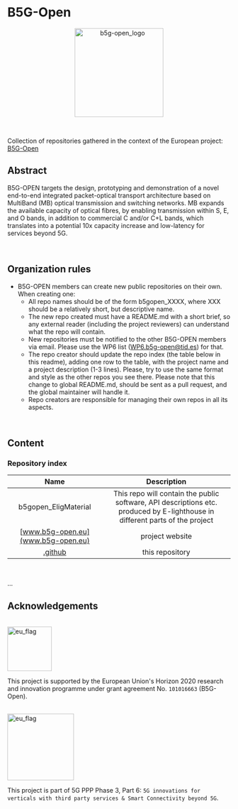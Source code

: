 # B5G-Open
<p align="center">
<img src="https://www.b5g-open.eu/wp-content/uploads/2021/10/B5G-OPEN-LOGO.png" alt="b5g-open_logo" width="200" >
</p>
<br>

Collection of repositories gathered in the context of the European project: [B5G-Open](https://www.b5g-open.eu/)

## Abstract

B5G-OPEN targets the design, prototyping and demonstration of a novel end-to-end integrated packet-optical transport architecture based on MultiBand (MB) optical transmission and switching networks. MB expands the available capacity of optical fibres, by enabling transmission within S, E, and O bands, in addition to commercial C and/or C+L bands, which translates into a potential 10x capacity increase and low-latency for services beyond 5G.

<br>

## Organization rules

- B5G-OPEN members can create new public repositories on their own. When creating one:
  - All repo names should be of the form b5gopen_XXXX, where XXX should be a relatively short, but descriptive name.
  - The new repo created must have a README.md with a short brief, so any external reader (including the project reviewers) can understand what the repo will contain.
  - New repositories must be notified to the other B5G-OPEN members via email. Please use the WP6 list (WP6.b5g-open@tid.es) for that.
  - The repo creator should update the repo index (the table below in this readme), adding one row to the table, with the project name and a project description (1-3 lines). Please, try to use the same format and style as the other repos you see there. Please note that this change to global README.md, should be sent as a pull request, and the global maintainer will handle it.
  - Repo creators are responsible for managing their own repos in all its aspects. 

<br>

## Content

### Repository index

| **Name** | **Description** |
|:--------:|:---------------:|
|b5gopen_EligMaterial|This repo will contain the public software, API descriptions etc. produced by E-lighthouse in different parts of the project|
| [www.b5g-open.eu](www.b5g-open.eu) | project website |
| [.github](https://github.com/B5G-OPEN/.github) | this repository |

<br>

...

## Acknowledgements
<br>

<img src="https://www.b5g-open.eu/wp-content/uploads/2021/10/Flag_of_Europe-300x200-1.png" alt="eu_flag" width="100">

This project is supported by the European Union's Horizon 2020 research and innovation programme under grant agreement No. ``101016663`` (B5G-Open). 

<br>

<img src="https://www.b5g-open.eu/wp-content/uploads/2021/11/new-5g-header-1-300x91.png" alt="eu_flag" width="150">

This project is part of 5G PPP Phase 3, Part 6: ``5G innovations for verticals with third party services & Smart Connectivity beyond 5G``.
